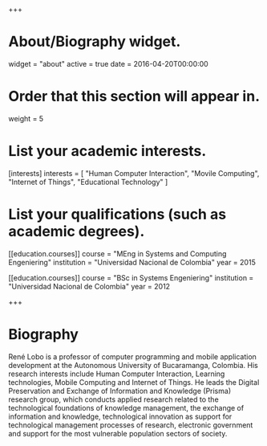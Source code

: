+++
# About/Biography widget.
widget = "about"
active = true
date = 2016-04-20T00:00:00

# Order that this section will appear in.
weight = 5

# List your academic interests.
[interests]
  interests = [
    "Human Computer Interaction",
    "Movile Computing",
    "Internet of Things",
    "Educational Technology"
  ]

# List your qualifications (such as academic degrees).
[[education.courses]]
  course = "MEng in Systems and Computing Engeniering"
  institution = "Universidad Nacional de Colombia"
  year = 2015

[[education.courses]]
  course = "BSc in Systems Engeniering"
  institution = "Universidad Nacional de Colombia"
  year = 2012
 
+++

# Biography

René Lobo is a professor of computer programming and mobile application development at the Autonomous University of Bucaramanga, Colombia. His research interests include Human Computer Interaction, Learning technologies, Mobile Computing and Internet of Things. He leads the Digital Preservation and Exchange of Information and Knowledge (Prisma) research group, which conducts applied research related to the technological foundations of knowledge management, the exchange of information and knowledge, technological innovation as support for technological management processes of research, electronic government and support for the most vulnerable population sectors of society.
